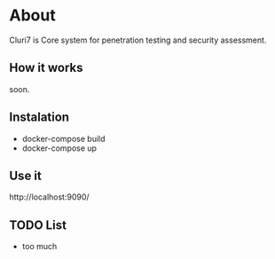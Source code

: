 # About
Cluri7 is Core system for penetration testing and security assessment.

## How it works
soon.

## Instalation
- docker-compose build
- docker-compose up

## Use it
http://localhost:9090/

## TODO List
- too much
